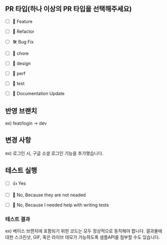 <!--
     For Work In Progress Pull Requests, please use the Draft PR feature,
     see https://github.blog/2019-02-14-introducing-draft-pull-requests/ for further details.

     For a timely review/response, please avoid force-pushing additional
     commits if your PR already received reviews or comments.

     Before submitting a Pull Request, please ensure you've done the following:
     - 📖 Read the Forem Contributing Guide: https://developers.forem.com/contributing-guide/forem#create-a-pull-request
     - 📖 Read the Forem Code of Conduct: https://github.com/forem/forem/blob/main/CODE_OF_CONDUCT.md
     - 👷‍♀️ Create small PRs. In most cases this will be possible.
     - ✅ Provide tests for your changes.
     - 📝 Use descriptive commit messages.
     - 📗 Update any related documentation and include any relevant screenshots.

     NOTE: Pull Requests from forked repositories will need to be reviewed by
     a Forem Team member before any CI builds will run. Once your PR is approved
     with a `/ci` reply to the PR, it will be allowed to run subsequent builds without
     manual approval.
-->

## PR 타입(하나 이상의 PR 타입을 선택해주세요)

- [ ] 🚀 Feature
- [ ] 🧹 Refactor
- [ ] 🛠️ Bug Fix
- [ ] 🧭 chore
- [ ] 🎨 design
- [ ] 🤖 perf
- [ ] 📁 test
- [ ] 📝 Documentation Update


## 반영 브랜치

ex) feat/login -> dev


## 변경 사항

ex) 로그인 시, 구글 소셜 로그인 기능을 추가했습니다.


## 테스트 실행

- [ ] 👍 Yes
- [ ] 🙅 No, Because they are not neaded
- [ ] 🤯 No, Because I needed help with writing tests


### 테스트 결과

ex) 베이스 브랜치에 포함되기 위한 코드는 모두 정상적으로 동작해야 합니다. 결과물에 대한 스크린샷, GIF, 혹은 라이브 데모가 가능하도록 샘플API를 첨부할 수도 있습니다.
